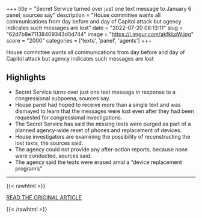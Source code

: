 +++
title = "Secret Service turned over just one text message to January 6 panel, sources say"
description = "House committee wants all communications from day before and day of Capitol attack but agency indicates such messages are lost"
date = "2022-07-20 08:13:11"
slug = "62d7b8e71138409343d0d744"
image = "https://i.imgur.com/akfkLpW.jpg"
score = "2000"
categories = ['texts', 'panel', 'agents']
+++

House committee wants all communications from day before and day of Capitol attack but agency indicates such messages are lost

## Highlights

- Secret Service turns over just one text message in response to a congressional subpoena, sources say.
- House panel had hoped to receive more than a single text and was dismayed to learn that the messages were lost even after they had been requested for congressional investigations.
- The Secret Service has said the missing texts were purged as part of a planned agency-wide reset of phones and replacement of devices.
- House investigators are examining the possibility of reconstructing the lost texts, the sources said.
- The agency could not provide any after-action reports, because none were conducted, sources said.
- The agency said the texts were erased amid a “device replacement program’s”

---

{{< rawhtml >}}
  <p class="article-category">
    <a target="_blank" href="https://www.theguardian.com/us-news/2022/jul/19/secret-service-one-text-message-january-6-committee">READ THE ORIGINAL ARTICLE</a>
  </p>
{{< /rawhtml >}}
